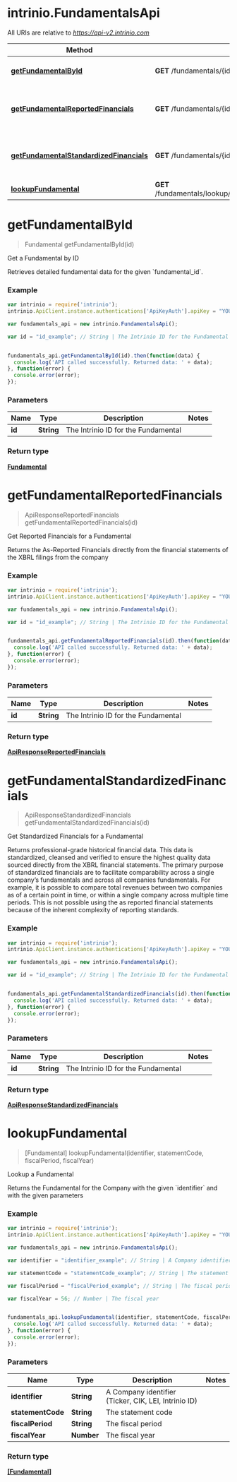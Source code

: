 # intrinio.FundamentalsApi

All URIs are relative to *https://api-v2.intrinio.com*

Method | HTTP request | Description
------------- | ------------- | -------------
[**getFundamentalById**](FundamentalsApi.md#getFundamentalById) | **GET** /fundamentals/{id} | Get a Fundamental by ID
[**getFundamentalReportedFinancials**](FundamentalsApi.md#getFundamentalReportedFinancials) | **GET** /fundamentals/{id}/reported_financials | Get Reported Financials for a Fundamental
[**getFundamentalStandardizedFinancials**](FundamentalsApi.md#getFundamentalStandardizedFinancials) | **GET** /fundamentals/{id}/standardized_financials | Get Standardized Financials for a Fundamental
[**lookupFundamental**](FundamentalsApi.md#lookupFundamental) | **GET** /fundamentals/lookup/{identifier}/{statement_code}/{fiscal_year}/{fiscal_period} | Lookup a Fundamental


<a name="getFundamentalById"></a>
# **getFundamentalById**
> Fundamental getFundamentalById(id)

Get a Fundamental by ID

Retrieves detailed fundamental data for the given &#x60;fundamental_id&#x60;.

### Example
```javascript
var intrinio = require('intrinio');
intrinio.ApiClient.instance.authentications['ApiKeyAuth'].apiKey = "YOUR API KEY";

var fundamentals_api = new intrinio.FundamentalsApi();

var id = "id_example"; // String | The Intrinio ID for the Fundamental


fundamentals_api.getFundamentalById(id).then(function(data) {
  console.log('API called successfully. Returned data: ' + data);
}, function(error) {
  console.error(error);
});
```

### Parameters

Name | Type | Description  | Notes
------------- | ------------- | ------------- | -------------
 **id** | **String**| The Intrinio ID for the Fundamental | 

### Return type

[**Fundamental**](Fundamental.md)

<a name="getFundamentalReportedFinancials"></a>
# **getFundamentalReportedFinancials**
> ApiResponseReportedFinancials getFundamentalReportedFinancials(id)

Get Reported Financials for a Fundamental

Returns the As-Reported Financials directly from the financial statements of the XBRL filings from the company

### Example
```javascript
var intrinio = require('intrinio');
intrinio.ApiClient.instance.authentications['ApiKeyAuth'].apiKey = "YOUR API KEY";

var fundamentals_api = new intrinio.FundamentalsApi();

var id = "id_example"; // String | The Intrinio ID for the Fundamental


fundamentals_api.getFundamentalReportedFinancials(id).then(function(data) {
  console.log('API called successfully. Returned data: ' + data);
}, function(error) {
  console.error(error);
});
```

### Parameters

Name | Type | Description  | Notes
------------- | ------------- | ------------- | -------------
 **id** | **String**| The Intrinio ID for the Fundamental | 

### Return type

[**ApiResponseReportedFinancials**](ApiResponseReportedFinancials.md)

<a name="getFundamentalStandardizedFinancials"></a>
# **getFundamentalStandardizedFinancials**
> ApiResponseStandardizedFinancials getFundamentalStandardizedFinancials(id)

Get Standardized Financials for a Fundamental

Returns professional-grade historical financial data. This data is standardized, cleansed and verified to ensure the highest quality data sourced directly from the XBRL financial statements. The primary purpose of standardized financials are to facilitate comparability across a single company’s fundamentals and across all companies fundamentals. For example, it is possible to compare total revenues between two companies as of a certain point in time, or within a single company across multiple time periods. This is not possible using the as reported financial statements because of the inherent complexity of reporting standards.

### Example
```javascript
var intrinio = require('intrinio');
intrinio.ApiClient.instance.authentications['ApiKeyAuth'].apiKey = "YOUR API KEY";

var fundamentals_api = new intrinio.FundamentalsApi();

var id = "id_example"; // String | The Intrinio ID for the Fundamental


fundamentals_api.getFundamentalStandardizedFinancials(id).then(function(data) {
  console.log('API called successfully. Returned data: ' + data);
}, function(error) {
  console.error(error);
});
```

### Parameters

Name | Type | Description  | Notes
------------- | ------------- | ------------- | -------------
 **id** | **String**| The Intrinio ID for the Fundamental | 

### Return type

[**ApiResponseStandardizedFinancials**](ApiResponseStandardizedFinancials.md)

<a name="lookupFundamental"></a>
# **lookupFundamental**
> [Fundamental] lookupFundamental(identifier, statementCode, fiscalPeriod, fiscalYear)

Lookup a Fundamental

Returns the Fundamental for the Company with the given &#x60;identifier&#x60; and with the given parameters

### Example
```javascript
var intrinio = require('intrinio');
intrinio.ApiClient.instance.authentications['ApiKeyAuth'].apiKey = "YOUR API KEY";

var fundamentals_api = new intrinio.FundamentalsApi();

var identifier = "identifier_example"; // String | A Company identifier (Ticker, CIK, LEI, Intrinio ID)

var statementCode = "statementCode_example"; // String | The statement code

var fiscalPeriod = "fiscalPeriod_example"; // String | The fiscal period

var fiscalYear = 56; // Number | The fiscal year


fundamentals_api.lookupFundamental(identifier, statementCode, fiscalPeriod, fiscalYear).then(function(data) {
  console.log('API called successfully. Returned data: ' + data);
}, function(error) {
  console.error(error);
});
```

### Parameters

Name | Type | Description  | Notes
------------- | ------------- | ------------- | -------------
 **identifier** | **String**| A Company identifier (Ticker, CIK, LEI, Intrinio ID) | 
 **statementCode** | **String**| The statement code | 
 **fiscalPeriod** | **String**| The fiscal period | 
 **fiscalYear** | **Number**| The fiscal year | 

### Return type

[**[Fundamental]**](Fundamental.md)

